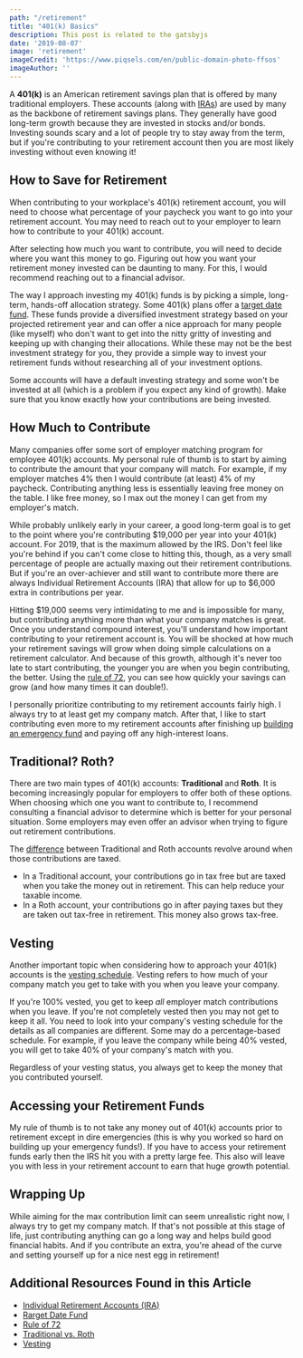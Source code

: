 ```yaml
---
path: "/retirement"
title: "401(k) Basics"
description: This post is related to the gatsbyjs
date: '2019-08-07'
image: 'retirement'
imageCredit: 'https://www.piqsels.com/en/public-domain-photo-ffsos'
imageAuthor: ''
---
```

A **401(k)** is an American retirement savings plan that is offered by many traditional employers. These accounts (along with [IRAs](https://www.nerdwallet.com/article/investing/learn-about-ira-accounts)) are used by many as the backbone of retirement savings plans. They generally have good long-term growth because they are invested in stocks and/or bonds. Investing sounds scary and a lot of people try to stay away from the term,  but if you're contributing to your retirement account then you are most likely investing without even knowing it!

## How to Save for Retirement
When contributing to your workplace's 401(k) retirement account, you will need to choose what percentage of your paycheck you want to go into your retirement account. You may need to reach out to your employer to learn how to contribute to your 401(k) account.

After selecting how much you want to contribute, you will need to decide where you want this money to go. Figuring out how you want your retirement money invested can be daunting to many. For this, I would recommend reaching out to a financial advisor.

The way I approach investing my 401(k) funds is by picking a simple, long-term, hands-off allocation strategy. Some 401(k) plans offer a [target date fund](https://www.investor.gov/introduction-investing/basics/investment-products/target-date-funds). These funds provide a diversified investment strategy based on your projected retirement year and can offer a nice approach for many people (like myself) who don't want to get into the nitty gritty of investing and keeping up with changing their allocations. While these may not be the best investment strategy for you, they provide a simple way to invest your retirement funds without researching all of your investment options.

Some accounts will have a default investing strategy and some won't be invested at all (which is a problem if you expect any kind of growth). Make sure that you know exactly how your contributions are being invested.

## How Much to Contribute
Many companies offer some sort of employer matching program for employee 401(k) accounts. My personal rule of thumb is to start by aiming to contribute the amount that your company will match. For example, if my employer matches 4% then I would contribute (at least) 4% of my paycheck. Contributing anything less is essentially leaving free money on the table. I like free money, so I max out the money I can get from my employer's match.

While probably unlikely early in your career, a good long-term goal is to get to the point where you're contributing $19,000 per year into your 401(k) account. For 2019, that is the maximum allowed by the IRS. Don't feel like you're behind if you can't come close to hitting this, though, as a very small percentage of people are actually maxing out their retirement contributions. But if you're an over-achiever and still want to contribute more there are always Individual Retirement Accounts (IRA) that allow for up to $6,000 extra in contributions per year.

Hitting $19,000 seems very intimidating to me and is impossible for many, but contributing anything more than what your company matches is great. Once you understand compound interest, you'll understand how important contributing to your retirement account is. You will be shocked at how much your retirement savings will grow when doing simple calculations on a retirement calculator. And because of this growth, although it's never too late to start contributing, the younger you are when you begin contributing, the better. Using the [rule of 72](https://www.thebalance.com/what-is-the-rule-of-72-how-can-it-help-you-double-your-money-453756), you can see how quickly your savings can grow (and how many times it can double!).

I personally prioritize contributing to my retirement accounts fairly high. I always try to at least get my company match. After that, I like to start contributing even more to my retirement accounts after finishing up [building an emergency fund](https://moneyfornoobs.com/emergencyFund) and paying off any high-interest loans.

## Traditional? Roth?
There are two main types of 401(k) accounts: **Traditional** and **Roth**. It is becoming increasingly popular for employers to offer both of these options. When choosing which one you want to contribute to, I recommend consulting a financial advisor to determine which is better for your personal situation. Some employers may even offer an advisor when trying to figure out retirement contributions.

The [difference](https://www.daveramsey.com/blog/traditional-401k-vs-roth-401k) between Traditional and Roth accounts revolve around when those contributions are taxed.
- In a Traditional account, your contributions go in tax free but are taxed when you take the money out in retirement. This can help reduce your taxable income.
- In a Roth account, your contributions go in after paying taxes but they are taken out tax-free in retirement. This money also grows tax-free.

## Vesting
Another important topic when considering how to approach your 401(k) accounts is the [vesting schedule](https://www.thesimpledollar.com/investing/401k-vesting-what-it-is-and-why-it-matters/). Vesting refers to how much of your company match you get to take with you when you leave your company.

If you're 100% vested, you get to keep *all* employer match contributions when you leave. If you're not completely vested then you may not get to keep it all. You need to look into your company's vesting schedule for the details as all companies are different. Some may do a percentage-based schedule. For example, if you leave the company while being 40% vested, you will get to take 40% of your company's match with you.

Regardless of your vesting status, you always get to keep the money that you contributed yourself.

## Accessing your Retirement Funds
My rule of thumb is to not take any money out of 401(k) accounts prior to retirement except in dire emergencies (this is why you worked so hard on building up your emergency funds!). If you have to access your retirement funds early then the IRS hit you with a pretty large fee. This also will leave you with less in your retirement account to earn that huge growth potential.

## Wrapping Up
While aiming for the max contribution limit can seem unrealistic right now, I always try to get my company match. If that's not possible at this stage of life, just contributing anything can go a long way and helps build good financial habits. And if you contribute an extra, you're ahead of the curve and setting yourself up for a nice nest egg in retirement!

## Additional Resources Found in this Article
- [Individual Retirement Accounts (IRA)](https://www.nerdwallet.com/article/investing/learn-about-ira-accounts)
- [Rarget Date Fund](https://www.investor.gov/introduction-investing/basics/investment-products/target-date-funds)
- [Rule of 72](https://www.thebalance.com/what-is-the-rule-of-72-how-can-it-help-you-double-your-money-453756)
- [Traditional vs. Roth](https://www.daveramsey.com/blog/traditional-401k-vs-roth-401k)
- [Vesting](https://www.thesimpledollar.com/investing/401k-vesting-what-it-is-and-why-it-matters/)